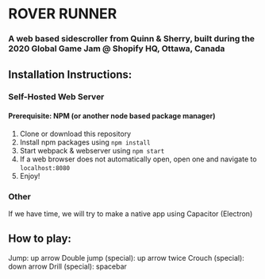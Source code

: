 # ROVER RUNNER

### A web based sidescroller from Quinn & Sherry, built during the 2020 Global Game Jam @ Shopify HQ, Ottawa, Canada

## Installation Instructions:

### Self-Hosted Web Server

#### Prerequisite: NPM (or another node based package manager)

1. Clone or download this repository
2. Install npm packages using `npm install`
3. Start webpack & webserver using `npm start`
4. If a web browser does not automatically open, open one and navigate to `localhost:8080`
5. Enjoy!

### Other

If we have time, we will try to make a native app using Capacitor (Electron)

## How to play:

Jump: up arrow
Double jump (special): up arrow twice
Crouch (special): down arrow
Drill (special): spacebar
